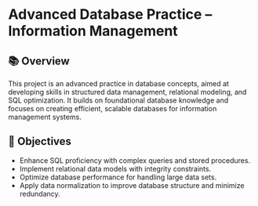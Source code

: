 # Advanced Database Practice – Information Management

## 📚 Overview
This project is an advanced practice in database concepts, aimed at developing skills in structured data management, relational modeling, and SQL optimization. It builds on foundational database knowledge and focuses on creating efficient, scalable databases for information management systems.

## 🎯 Objectives
- Enhance SQL proficiency with complex queries and stored procedures.
- Implement relational data models with integrity constraints.
- Optimize database performance for handling large data sets.
- Apply data normalization to improve database structure and minimize redundancy.
